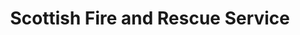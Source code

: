 ---
schema: default
title: Scottish Fire and Rescue Service
description: public corporation controlled by Scottish Government
logo: ''
type:
- Other agency
portal_url: ''
org_url: https://www.firescotland.gov.uk
twitter_handle: fire_scot
wikidata_qid: Q7437729
wdtk_id: scottish_fire_and_rescue_service
---